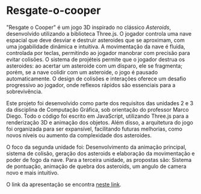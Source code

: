 # Resgate-o-cooper
"Resgate o Cooper" é um jogo 3D inspirado no clássico *Asteroids*, desenvolvido utilizando a biblioteca Three.js. O jogador controla uma nave espacial que deve desviar e destruir asteroides que se aproximam, com uma jogabilidade dinâmica e intuitiva. A movimentação da nave é fluida, controlada por teclas, permitindo ao jogador manobrar com precisão para evitar colisões. O sistema de projéteis permite que o jogador destrua os asteroides: ao acertar um asteroide com um disparo, ele se fragmenta; porém, se a nave colidir com um asteroide, o jogo é pausado automaticamente. O design de colisões e interações oferece um desafio progressivo ao jogador, onde reflexos rápidos são essenciais para a sobrevivência.

Este projeto foi desenvolvido como parte dos requisitos das unidades 2 e 3 da disciplina de Computação Gráfica, sob orientação do professor Marco Diego. Todo o código foi escrito em JavaScript, utilizando Three.js para a renderização 3D e animação dos objetos. Além disso, a arquitetura do jogo foi organizada para ser expansível, facilitando futuras melhorias, como novos níveis ou aumento da complexidade dos asteroides.

O foco da segunda unidade foi: Desenvolvimento da animação principal, sistema de colisão, geração dos asteroids e elaboração da movimentação e poder de fogo da nave.
Para a terceira unidade, as propostas são: Sistema de pontuação, animação de quebra dos asteroids, um angulo de camera novo e mais intuitivo.

O link da apresentação se encontra [neste link](https://www.canva.com/design/DAGTiqgKbp8/loST7EEEq-DfegCNfiBJ6Q/edit?utm_content=DAGTiqgKbp8&utm_campaign=designshare&utm_medium=link2&utm_source=sharebutton).
